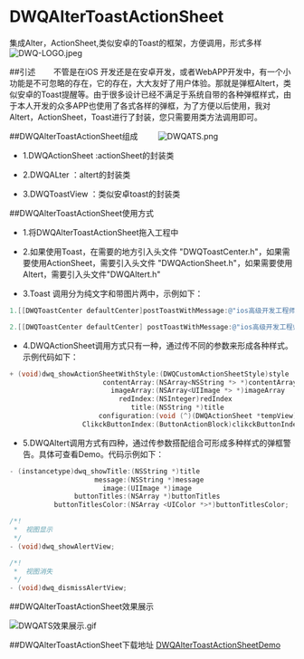 # DWQAlterToastActionSheet
集成Alter，ActionSheet,类似安卓的Toast的框架，方便调用，形式多样
![DWQ-LOGO.jpeg](http://upload-images.jianshu.io/upload_images/2231137-1545493cd60adb2b.jpeg?imageMogr2/auto-orient/strip%7CimageView2/2/w/1240)

##引述
  不管是在iOS 开发还是在安卓开发，或者WebAPP开发中，有一个小功能是不可忽略的存在，它的存在，大大友好了用户体验。那就是弹框Altert，类似安卓的Toast提醒等。由于很多设计已经不满足于系统自带的各种弹框样式，由于本人开发的众多APP也使用了各式各样的弹框，为了方便以后使用，我对Altert，ActionSheet，Toast进行了封装，您只需要用类方法调用即可。

##DWQAlterToastActionSheet组成
  
![DWQATS.png](http://upload-images.jianshu.io/upload_images/2231137-3b062d4c65f48ae3.png?imageMogr2/auto-orient/strip%7CimageView2/2/w/1240)
- 1.DWQActionSheet    :actionSheet的封装类

- 2.DWQALter            ：altert的封装类

- 3.DWQToastView    ：类似安卓toast的封装类

##DWQAlterToastActionSheet使用方式

- 1.将DWQAlterToastActionSheet拖入工程中

- 2.如果使用Toast，在需要的地方引入头文件
"DWQToastCenter.h"，如果需要使用ActionSheet，需要引入头文件
 "DWQActionSheet.h"，如果需要使用Altert，需要引入头文件"DWQAltert.h"

- 3.Toast 调用分为纯文字和带图片两中，示例如下：

```objective-c
1.[[DWQToastCenter defaultCenter]postToastWithMessage:@"ios高级开发工程师-杜文全"];

2.[[DWQToastCenter defaultCenter] postToastWithMessage:@"ios高级开发工程师-杜文全" image:[UIImage imageNamed:@"DWQ-LOGO.jpeg"]];

```
- 4.DWQActionSheet调用方式只有一种，通过传不同的参数来形成各种样式。示例代码如下：

```objective-c
+ (void)dwq_showActionSheetWithStyle:(DWQCustomActionSheetStyle)style
                       contentArray:(NSArray<NSString *> *)contentArray
                         imageArray:(NSArray<UIImage *> *)imageArray
                           redIndex:(NSInteger)redIndex
                              title:(NSString *)title
                      configuration:(void (^)(DWQActionSheet *tempView)) configuration
                  ClikckButtonIndex:(ButtonActionBlock)clikckButtonIndex;
```

- 5.DWQAltert调用方式有四种，通过传参数搭配组合可形成多种样式的弹框警告。具体可查看Demo。代码示例如下：

```objective-c
- (instancetype)dwq_showTitle:(NSString *)title
                     message:(NSString *)message
                       image:(UIImage *)image
                buttonTitles:(NSArray *)buttonTitles
           buttonTitlesColor:(NSArray <UIColor *>*)buttonTitlesColor;

/*!
 *  视图显示
 */
- (void)dwq_showAlertView;

/*!
 *  视图消失
 */
- (void)dwq_dismissAlertView;
```
##DWQAlterToastActionSheet效果展示



![DWQATS效果展示.gif](http://upload-images.jianshu.io/upload_images/2231137-93367afa2a69e900.gif?imageMogr2/auto-orient/strip)


##DWQAlterToastActionSheet下载地址
[DWQAlterToastActionSheetDemo](https://github.com/DevelopmentEngineer-DWQ/DWQAlterToastActionSheet)

